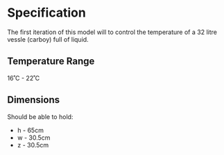 # Specification

The first iteration of this model will to control the temperature of a 32 litre vessle (carboy) full of liquid.

## Temperature Range

16˚C - 22˚C

## Dimensions

Should be able to hold:

- h - 65cm
- w - 30.5cm
- z - 30.5cm
